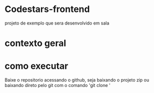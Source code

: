 # Codestars-frontend
projeto de exemplo que sera desenvolvido em sala

# contexto geral


# como executar 
Baixe o repositorio acessando o github, seja baixando o projeto zip ou baixando direto pelo git com o comando 'git clone <nome do repositorio>'
